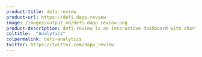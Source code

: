 ```yaml
---
product-title: defi.review
product-url: https://defi.dapp.review
image: /images/output_md/defi.dapp.review.png
product-description: defi.review is an interactive dashboard with charts tracking key metrics for DeFi projects.
coltitle:  "Analytics"
colpermalink: defi-analytics
twitter: https://twitter.com/dapp_review
---
```

